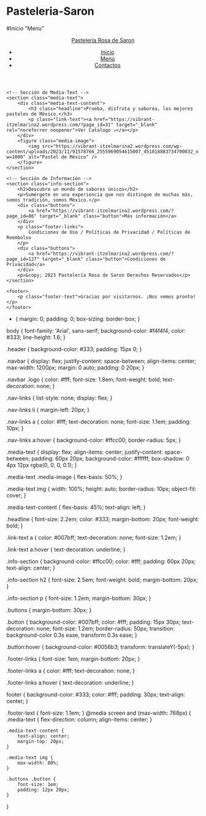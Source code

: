 # Pasteleria-Saron
#Inicio "Menu"
<!DOCTYPE html>
<html lang="es">
<head>
    <meta charset="UTF-8">
    <meta name="viewport" content="width=device-width, initial-scale=1.0">
    <title>Pastelería Rosa de Saron</title>
    <link rel="stylesheet" href="styles.css"> <!-- Conexión con el archivo CSS -->
</head>
<body>
    <!-- Header -->
    <header class="header">
        <nav class="navbar">
            <a href="#" class="logo">Pastelería Rosa de Saron</a>
            <ul class="nav-links">
                <li><a href="#">Inicio</a></li>
                <li><a href="#">Menú</a></li>
                <li><a href="#">Contactos</a></li>
            </ul>
        </nav>
    </header>

    <!-- Sección de Media-Text -->
    <section class="media-text">
        <div class="media-text-content">
            <h3 class="headline">Prueba, disfruta y saborea, los mejores pasteles de México.</h3>
            <p class="link-text"><a href="https://vibrant-itzelmarina2.wordpress.com/?page_id=31" target="_blank" rel="noreferrer noopener">Ver Catalogo ↗</a></p>
        </div>
        <figure class="media-image">
            <img src="https://vibrant-itzelmarina2.wordpress.com/wp-content/uploads/2023/11/91578766_2555969054615007_451018883734700032_n.jpg?w=1000" alt="Pastel de México" />
        </figure>
    </section>

    <!-- Sección de Información -->
    <section class="info-section">
        <h2>Descubre un mundo de sabores únicos</h2>
        <p>Sumérgete en una experiencia que nos distingue de muchas más, somos tradición, somos México.</p>
        <div class="buttons">
            <a href="https://vibrant-itzelmarina2.wordpress.com/?page_id=86" target="_blank" class="button">Más información</a>
        </div>
        <p class="footer-links">
            Condiciones de Uso / Políticas de Privacidad / Políticas de Reembolso
        </p>
        <div class="buttons">
            <a href="https://vibrant-itzelmarina2.wordpress.com/?page_id=127" target="_blank" class="button">Condiciones de Privacidad</a>
        </div>
        <p>&copy; 2023 Pastelería Rosa de Saron Derechos Reservados</p>
    </section>

    <footer>
        <p class="footer-text">Gracias por visitarnos. ¡Nos vemos pronto!</p>
    </footer>
</body>
</html>

* {
    margin: 0;
    padding: 0;
    box-sizing: border-box;
}

body {
    font-family: 'Arial', sans-serif;
    background-color: #f4f4f4;
    color: #333;
    line-height: 1.6;
}

.header {
    background-color: #333;
    padding: 15px 0;
}

.navbar {
    display: flex;
    justify-content: space-between;
    align-items: center;
    max-width: 1200px;
    margin: 0 auto;
    padding: 0 20px;
}

.navbar .logo {
    color: #fff;
    font-size: 1.8em;
    font-weight: bold;
    text-decoration: none;
}

.nav-links {
    list-style: none;
    display: flex;
}

.nav-links li {
    margin-left: 20px;
}

.nav-links a {
    color: #fff;
    text-decoration: none;
    font-size: 1.1em;
    padding: 10px;
}

.nav-links a:hover {
    background-color: #ffcc00;
    border-radius: 5px;
}

.media-text {
    display: flex;
    align-items: center;
    justify-content: space-between;
    padding: 60px 20px;
    background-color: #ffffff;
    box-shadow: 0 4px 12px rgba(0, 0, 0, 0.1);
}

.media-text .media-image {
    flex-basis: 50%;
}

.media-text img {
    width: 100%;
    height: auto;
    border-radius: 10px;
    object-fit: cover;
}

.media-text-content {
    flex-basis: 45%;
    text-align: left;
}

.headline {
    font-size: 2.2em;
    color: #333;
    margin-bottom: 20px;
    font-weight: bold;
}

.link-text a {
    color: #007bff;
    text-decoration: none;
    font-size: 1.2em;
}

.link-text a:hover {
    text-decoration: underline;
}

.info-section {
    background-color: #ffcc00;
    color: #fff;
    padding: 60px 20px;
    text-align: center;
}

.info-section h2 {
    font-size: 2.5em;
    font-weight: bold;
    margin-bottom: 20px;
}

.info-section p {
    font-size: 1.2em;
    margin-bottom: 30px;
}

.buttons {
    margin-bottom: 30px;
}

.button {
    background-color: #007bff;
    color: #fff;
    padding: 15px 30px;
    text-decoration: none;
    font-size: 1.2em;
    border-radius: 50px;
    transition: background-color 0.3s ease, transform 0.3s ease;
}

.button:hover {
    background-color: #0056b3;
    transform: translateY(-5px);
}

.footer-links {
    font-size: 1em;
    margin-bottom: 20px;
}

.footer-links a {
    color: #fff;
    text-decoration: none;
}

.footer-links a:hover {
    text-decoration: underline;
}

footer {
    background-color: #333;
    color: #fff;
    padding: 30px;
    text-align: center;
}

.footer-text {
    font-size: 1.1em;
}
@media screen and (max-width: 768px) {
    .media-text {
        flex-direction: column;
        align-items: center;
    }

    .media-text-content {
        text-align: center;
        margin-top: 20px;
    }

    .media-text img {
        max-width: 80%;
    }

    .buttons .button {
        font-size: 1em;
        padding: 12px 20px;
    }
}
